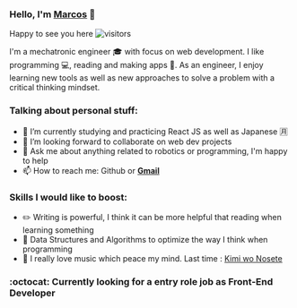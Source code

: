 ### Hello, I'm [Marcos](https://marcos-rojas.github.io/portfolio/) :wave:
Happy to see you here ![visitors](https://visitor-badge.glitch.me/badge?page_id=rojas-marcos)

I'm a mechatronic engineer :mortar_board: with focus on web development. I like programming :computer:, reading and making apps :loudspeaker:. As an engineer, I enjoy learning new tools as well as new approaches to solve a problem with a critical thinking mindset.
### Talking about personal stuff:
- 🌱 I’m currently studying and practicing React JS as well as Japanese :u6708:
- 👯 I’m looking forward to collaborate on web dev projects
- 💬 Ask me about anything related to robotics or programming, I'm happy to help
- 📫 How to reach me: Github or **[Gmail](rojas.marcos@pucp.edu.pe)**
### Skills I would like to boost:
- :pencil2: Writing is powerful, I think it can be more helpful that reading when learning something
- :rocket: Data Structures and Algorithms to optimize the way I think when programming
- :musical_score: I really love music which peace my mind. Last time : [Kimi wo Nosete](https://www.youtube.com/watch?v=gdpEnkcT7Io)
 ### :octocat: Currently looking for a entry role job as Front-End Developer
<!--

<img height="180em" src="https://github-readme-stats.vercel.app/api?username=marcos-rojas&show_icons=true&hide_border=true&&count_private=true&include_all_commits=true" />
-->
